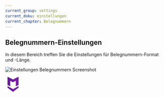 ```yaml
---
current_group: settings
current_doku: einstellungen
current_chapter: Belegnummern
---
```


## Belegnummern-Einstellungen

In diesem Bereich treffen Sie die Einstellungen für Belegnummern-Format und -Länge.

![Einstellungen Belegnummern Screenshot](img/screenshot.jpeg)

![alt text](https://github.com/adam-p/markdown-here/raw/master/src/common/images/icon48.png "Logo Title Text 1")


